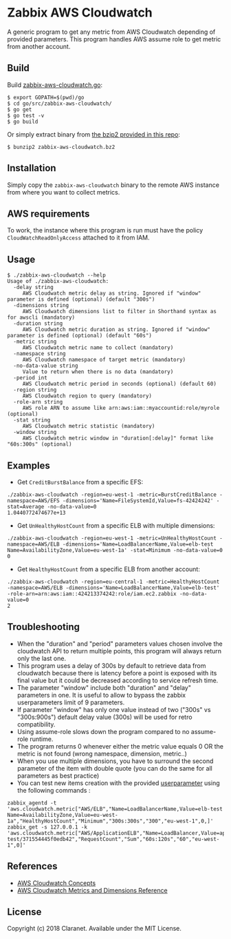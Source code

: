 # Zabbix AWS Cloudwatch

A generic program to get any metric from AWS Cloudwatch depending of provided parameters.
This program handles AWS assume role to get metric from another account.

## Build

Build [zabbix-aws-cloudwatch.go](zabbix-aws-cloudwatch.go):

    $ export GOPATH=$(pwd)/go
    $ cd go/src/zabbix-aws-cloudwatch/
    $ go get
    $ go test -v
    $ go build

Or simply extract binary from [the bzip2 provided in this repo](https://bitbucket.org/morea/zabbix/downloads/zabbix-aws-cloudwatch.bz2):

    $ bunzip2 zabbix-aws-cloudwatch.bz2

## Installation

Simply copy the `zabbix-aws-cloudwatch` binary to the remote AWS instance from where you want to collect metrics.

## AWS requirements

To work, the instance where this program is run must have the policy `CloudWatchReadOnlyAccess` attached to it from IAM.

## Usage

```
$ ./zabbix-aws-cloudwatch --help
Usage of ./zabbix-aws-cloudwatch:
  -delay string
     AWS Cloudwatch metric delay as string. Ignored if "window" parameter is defined (optional) (default "300s")
  -dimensions string
     AWS Cloudwatch dimensions list to filter in Shorthand syntax as for awscli (mandatory)
  -duration string
     AWS Cloudwatch metric duration as string. Ignored if "window" parameter is defined (optional) (default "60s")
  -metric string
     AWS Cloudwatch metric name to collect (mandatory)
  -namespace string
     AWS Cloudwatch namespace of target metric (mandatory)
  -no-data-value string
     Value to return when there is no data (mandatory)
  -period int
     AWS Cloudwatch metric period in seconds (optional) (default 60)
  -region string
     AWS Cloudwatch region to query (mandatory)
  -role-arn string
     AWS role ARN to assume like arn:aws:iam::myaccountid:role/myrole (optional)
  -stat string
     AWS Cloudwatch metric statistic (mandatory)
  -window string
     AWS Cloudwatch metric window in "duration[:delay]" format like "60s:300s" (optional)
```

## Examples

* Get `CreditBurstBalance` from a specific EFS:

```
./zabbix-aws-cloudwatch -region=eu-west-1 -metric=BurstCreditBalance -namespace=AWS/EFS -dimensions='Name=FileSystemId,Value=fs-42424242' -stat=Average -no-data-value=0
1.0440772474677e+13
```

* Get `UnHealthyHostCount` from a specific ELB with multiple dimensions:

```
./zabbix-aws-cloudwatch -region=eu-west-1 -metric=UnHealthyHostCount -namespace=AWS/ELB -dimensions='Name=LoadBalancerName,Value=elb-test Name=AvailabilityZone,Value=eu-west-1a' -stat=Minimum -no-data-value=0
0
```

* Get `HealthyHostCount` from a specific ELB from another account:

```
./zabbix-aws-cloudwatch -region=eu-central-1 -metric=HealthyHostCount -namespace=AWS/ELB -dimensions='Name=LoadBalancerName,Value=elb-test' -role-arn=arn:aws:iam::424213374242:role/iam.ec2.zabbix -no-data-value=0
2
```

## Troubleshooting

* When the "duration" and "period" parameters values chosen involve the cloudwatch API to return multiple points, this program will always return only the last one.
* This program uses a delay of 300s by default to retrieve data from cloudwatch because there is latency before a point is exposed with its final value but it could be decreased according to service refresh time.
* The parameter "window" include both "duration" and "delay" parameters in one. It is useful to allow to bypass the zabbix userparameters limit of 9 parameters.
* If parameter "window" has only one value instead of two ("300s" vs "300s:900s") default delay value (300s) will be used for retro compatibility.
* Using assume-role slows down the program compared to no assume-role runtime.
* The program returns 0 whenever either the metric value equals 0 OR the metric is not found (wrong namespace, dimension, metric..)
* When you use multiple dimensions, you have to surround the second parameter of the item with double quote (you can do the same for all parameters as best practice)
* You can test new items creation with the provided [userparameter](../../../zabbix_agentd.d/aws.conf) using the following commands :

```
zabbix_agentd -t 'aws.cloudwatch.metric["AWS/ELB","Name=LoadBalancerName,Value=elb-test Name=AvailabilityZone,Value=eu-west-1a","HealthyHostCount","Minimum","300s:300s","300","eu-west-1",0,]'
zabbix_get -s 127.0.0.1 -k 'aws.cloudwatch.metric["AWS/ApplicationELB","Name=LoadBalancer,Value=app/alb-test/371554445f0edb42","RequestCount","Sum","60s:120s","60","eu-west-1",0]'
```

## References

* [AWS Cloudwatch Concepts](https://docs.aws.amazon.com/AmazonCloudWatch/latest/monitoring/cloudwatch_concepts.html)
* [AWS Cloudwatch Metrics and Dimensions Reference](https://docs.aws.amazon.com/AmazonCloudWatch/latest/monitoring/CW_Support_For_AWS.html)

## License

Copyright (c) 2018 Claranet. Available under the MIT License.
